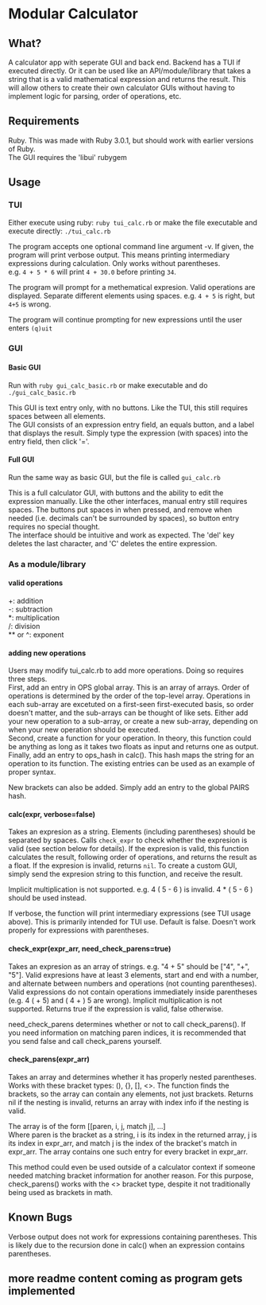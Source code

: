 # Modular Calculator

## What?

A calculator app with seperate GUI and back end. Backend has a TUI if executed directly. Or it can be used like an API/module/library that takes a string that is a valid mathematical expression and returns the result. This will allow others to create their own calculator GUIs without having to implement logic for parsing, order of operations, etc.

## Requirements

Ruby. This was made with Ruby 3.0.1, but should work with earlier versions of Ruby.  
The GUI requires the 'libui' rubygem

## Usage

### TUI

Either execute using ruby: `ruby tui_calc.rb` or make the file executable and execute directly: `./tui_calc.rb`

The program accepts one optional command line argument -v. If given, the program will print verbose output. This means printing intermediary expressions during calculation. Only works without parentheses.  
e.g. `4 + 5 * 6` will print `4 + 30.0` before printing `34`.

The program will prompt for a methematical expresion. Valid operations are displayed. Separate different elements using spaces. e.g. `4 + 5` is right, but `4+5` is wrong.

The program will continue prompting for new expressions until the user enters `(q)uit`

### GUI

#### Basic GUI

Run with `ruby gui_calc_basic.rb` or make executable and do `./gui_calc_basic.rb`

This GUI is text entry only, with no buttons. Like the TUI, this still requires spaces between all elements.  
The GUI consists of an expression entry field, an equals button, and a label that displays the result. Simply type the expression (with spaces) into the entry field, then click '='.

#### Full GUI

Run the same way as basic GUI, but the file is called `gui_calc.rb`

This is a full calculator GUI, with buttons and the ability to edit the expression manually. Like the other interfaces, manual entry still requires spaces. The buttons put spaces in when pressed, and remove when needed (i.e. decimals can't be surrounded by spaces), so button entry requires no special thought.  
The interface should be intuitive and work as expected. The 'del' key deletes the last character, and 'C' deletes the entire expression.

### As a module/library

#### valid operations

+: addition  
-: subtraction  
*: multiplication  
/: division  
** or ^: exponent

#### adding new operations

Users may modify tui_calc.rb to add more operations. Doing so requires three steps.  
First, add an entry in OPS global array. This is an array of arrays. Order of operations is determined by the order of the top-level array. Operations in each sub-array are excetuted on a first-seen first-executed basis, so order doesn't matter, and the sub-arrays can be thought of like sets. Either add your new operation to a sub-array, or create a new sub-array, depending on when your new operation should be executed.  
Second, create a function for your operation. In theory, this function could be anything as long as it takes two floats as input and returns one as output.  
Finally, add an entry to ops_hash in calc(). This hash maps the string for an operation to its function. The existing entries can be used as an example of proper syntax.

New brackets can also be added. Simply add an entry to the global PAIRS hash.

#### calc(expr, verbose=false)

Takes an expresion as a string. Elements (including parentheses) should be separated by spaces. Calls `check_expr` to check whether the expresion is valid (see section below for details). If the expresion is valid, this function calculates the result, following order of operations, and returns the result as a float. If the expresion is invalid, returns `nil`. To create a custom GUI, simply send the expresion string to this function, and receive the result.

Implicit multiplication is not supported. e.g. 4 ( 5 - 6 ) is invalid. 4 * ( 5 - 6 ) should be used instead.

If verbose, the function will print intermediary expressions (see TUI usage above). This is primarily intended for TUI use. Default is false. Doesn't work properly for expressions with parentheses.

#### check_expr(expr_arr, need_check_parens=true)

Takes an expresion as an array of strings. e.g. "4 + 5" should be ["4", "+", "5"]. Valid expresions have at least 3 elements, start and end with a number, and alternate between numbers and operations (not counting parentheses). Valid expressions do not contain operations immediately inside parentheses (e.g. 4 ( + 5) and ( 4 + ) 5 are wrong). Implicit multiplication is not supported. Returns true if the expression is valid, false otherwise.

need_check_parens determines whether or not to call check_parens(). If you need information on matching paren indices, it is recommended that you send false and call check_parens yourself.

#### check_parens(expr_arr)
Takes an array and determines whether it has properly nested parentheses. Works with these bracket types: (), {}, [], <>. The function finds the brackets, so the array can contain any elements, not just brackets. Returns nil if the nesting is invalid, returns an array with index info if the nesting is valid.

The array is of the form [[paren, i, j, match j], ...]  
Where paren is the bracket as a string, i is its index in the returned array, j is its index in expr_arr, and match j is the index of the bracket's match in expr_arr. The array contains one such entry for every bracket in expr_arr.

This method could even be used outside of a calculator context if someone needed matching bracket information for another reason. For this purpose, check_parens() works with the <> bracket type, despite it not traditionally being used as brackets in math.

## Known Bugs

Verbose output does not work for expressions containing parentheses. This is likely due to the recursion done in calc() when an expression contains parentheses.

## more readme content coming as program gets implemented